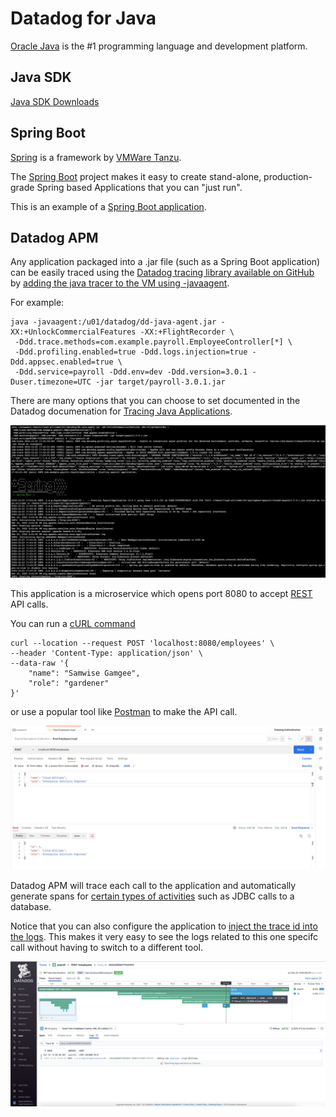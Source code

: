 # Datadog for Java

[Oracle Java](https://www.oracle.com/java/) is the #1 programming language and development platform. 

## Java SDK

[Java SDK Downloads](https://www.oracle.com/java/technologies/downloads/) 

## Spring Boot

[Spring](https://spring.io/) is a framework by [VMWare Tanzu](https://tanzu.vmware.com/spring-app-framework).

The [Spring Boot](https://spring.io/projects/spring-boot) project makes it easy to create stand-alone, production-grade Spring based Applications that you can "just run".

This is an example of a [Spring Boot application](https://github.com/lloydwilliams/datadog/tree/main/kubernetes/payroll/eclipse-workspace/payroll).

## Datadog APM

Any application packaged into a .jar file (such as a Spring Boot application) can be easily traced using the [Datadog tracing library available on GitHub](https://github.com/DataDog/dd-trace-java) by [adding the java tracer to the VM using -javaagent](https://docs.datadoghq.com/tracing/trace_collection/dd_libraries/java/?tab=springboot#add-the-java-tracer-to-the-jvm). 

For example:

```
java -javaagent:/u01/datadog/dd-java-agent.jar -XX:+UnlockCommercialFeatures -XX:+FlightRecorder \
 -Ddd.trace.methods=com.example.payroll.EmployeeController[*] \
 -Ddd.profiling.enabled=true -Ddd.logs.injection=true -Ddd.appsec.enabled=true \
 -Ddd.service=payroll -Ddd.env=dev -Ddd.version=3.0.1 -Duser.timezone=UTC -jar target/payroll-3.0.1.jar
```

There are many options that you can choose to set documented in the Datadog documenation for [Tracing Java Applications](https://docs.datadoghq.com/tracing/trace_collection/dd_libraries/java/?tab=springboot).

![001-run-payroll](images/001-run-payroll.png)

This application is a microservice which opens port 8080 to accept [REST](https://en.wikipedia.org/wiki/Representational_state_transfer) API calls.

You can run a [cURL command](https://blog.hubspot.com/website/curl-command) 

```
curl --location --request POST 'localhost:8080/employees' \
--header 'Content-Type: application/json' \
--data-raw '{
    "name": "Samwise Gamgee",
    "role": "gardener"
}'
```

or use a popular tool like [Postman](https://www.postman.com/downloads/) to make the API call. 

![002-postman](images/002-postman.png)

Datadog APM will trace each call to the application and automatically generate spans for [certain types of activities](https://docs.datadoghq.com/tracing/trace_collection/compatibility/java/#networking-framework-compatibility) such as JDBC calls to a database. 

Notice that you can also configure the application to [inject the trace id into the logs](https://docs.datadoghq.com/tracing/other_telemetry/connect_logs_and_traces/java). This makes it very easy to see the logs related to this one specifc call without having to switch to a different tool. 

![payroll-trace](images/003-payroll-trace.png)



